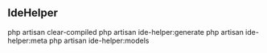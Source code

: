 ## IdeHelper
php artisan clear-compiled
php artisan ide-helper:generate
php artisan ide-helper:meta
php artisan ide-helper:models